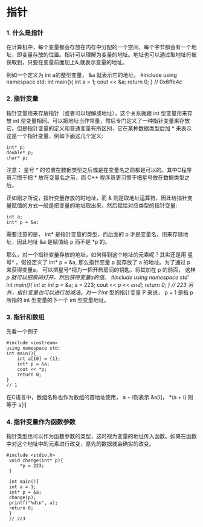 # 指针
### 1. 什么是指针
  在计算机中，每个变量都会存放在内存中分配的一个空间，每个字节都会有一个地址，即变量存放的位置。指针可以理解为变量的地址。地址也可以通过取地址符被获取到，只要在变量前面加上&,就表示变量的地址。
  
例如一个定义为 int a的整型变量， &a 就表示它的地址。
    #include <iostream>
    using namespace std;
    int main(){
        int a = 1;
        cout << &a;
        return 0;
    }
    // 0x6ffe4c
    
### 2. 指针变量
  指针变量用来存放指针（或者可以理解成地址），这个关系就跟 int 型变量用来存放 int 型变量相同。可以把地址当作常量，然后专门定义了一种指针变量来存放它。但是指针变量的定义和普通变量有所区别，它在某种数据类型后加 * 来表示这是一个指针变量，例如下面这几个定义:
  
    int* p;
    double* p;
    char* p;
注意： 星号 * 的位置在数据类型之后或是在变量名之前都是可以的。其中C程序员习惯于把 * 放在变量名之前，而 C++ 程序员更习惯于把星号放在数据类型之后。

正如刚才所说，指针变量存放的时地址，而 & 则是取地址运算符，因此给指针变量赋值的方式一般是把变量的地址取出来，然后赋给对应类型的指针变量:
  
    int a;
    int* p = &a;
需要注意的是， int* 是指针变量的类型，而后面的 p 才是变量名，用来存储地址，因此地址 &a 是赋值给 p 而不是 *p 的。

那么，对一个指针变量存放的地址，如何得到这个地址的元素呢？其实还是用 星号* 。假设定义了 int* p = &a, 那么指针变量 p 就存放了 a 的地址。为了通过 p 来获得变量a， 可以把星号*视为一把开启房间的钥匙，将其加在 p 的前面， 这样 *p 就可以把房间打开，然后获得变量a的值。
    #include <iostream>
    using namespace std'
    int main(){
        int a;
        int* p = &a;
        a = 223;
        cout << *p << endl;
        return 0;
    }
    // 223
另外，指针变量也可以进行加减法。对一个int* 型的指针变量 P 来说， p + 1 是指 p 所指的 int 型变量的下一个 int 型变量地址。
### 3. 指针和数组
先看一个例子

    #include <iostream>
    using namespace std;
    int main(){
        int a[10] = {1};
        int* p = &a;
        cout << *p;
        return 0;
    }
    // 1
在C语言中，数组名称也作为数组的首地址使用， a + i则表示 &a[i]， *(a + i) 则等于 a[i]

### 4. 指针变量作为函数参数
指针类型也可以作为函数参数的类型，这时视为变量的地址传入函数。如果在函数中对这个地址中的元素进行改变，原先的数据就会确实的改变。

    #include <stdio.h>
     void change(int* p){
         *p = 223;
     }
     
     int main(){
     int a = 1;
     int* p = &a;
     change(p);
     printf("%d\n", a);
     return 0;
     }
     // 223
 
 

